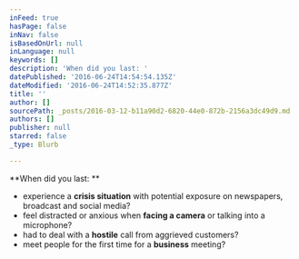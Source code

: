```yaml
---
inFeed: true
hasPage: false
inNav: false
isBasedOnUrl: null
inLanguage: null
keywords: []
description: 'When did you last: '
datePublished: '2016-06-24T14:54:54.135Z'
dateModified: '2016-06-24T14:52:35.877Z'
title: ''
author: []
sourcePath: _posts/2016-03-12-b11a90d2-6820-44e0-872b-2156a3dc49d9.md
authors: []
publisher: null
starred: false
_type: Blurb

---
```

**When did you last: **

* experience a **crisis situation** with potential exposure on newspapers, broadcast and social media? 
* feel distracted or anxious when **facing a camera** or talking into a microphone? 
* had to deal with a **hostile** call from aggrieved customers? 
* meet people for the first time for a **business** meeting?